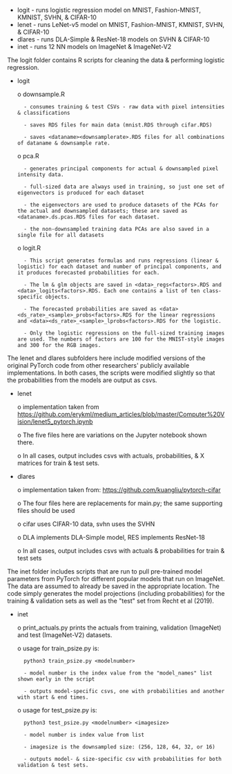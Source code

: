 - logit - runs logistic regression model on MNIST, Fashion-MNIST, KMNIST, SVHN, & CIFAR-10
- lenet - runs LeNet-v5 model on MNIST, Fashion-MNIST, KMNIST, SVHN, & CIFAR-10
- dlares - runs DLA-Simple & ResNet-18 models on SVHN & CIFAR-10
- inet - runs 12 NN models on ImageNet & ImageNet-V2

The logit folder contains R scripts for cleaning the data & performing logistic regression.

- logit

	o downsample.R

		- consumes training & test CSVs - raw data with pixel intensities & classifications

		- saves RDS files for main data (mnist.RDS through cifar.RDS)

		- saves <dataname><downsamplerate>.RDS files for all combinations of dataname & downsample rate.

	o pca.R

		- generates principal components for actual & downsampled pixel intensity data.

		- full-sized data are always used in training, so just one set of eigenvectors is produced for each dataset

		- the eigenvectors are used to produce datasets of the PCAs for the actual and downsampled datasets; these are saved as <dataname>.ds.pcas.RDS files for each dataset.
		
		- the non-downsampled training data PCAs are also saved in a single file for all datasets

	o logit.R
		
		- This script generates formulas and runs regressions (linear & logistic) for each dataset and number of principal components, and it produces forecasted probabilities for each.
		
		- The lm & glm objects are saved in <data>_regs<factors>.RDS and <data>_logits<factors>.RDS. Each one contains a list of ten class-specific objects.
		
		- The forecasted probabilities are saved as <data><ds_rate>_<sample>_probs<factors>.RDS for the linear regressions and <data><ds_rate>_<sample>_lprobs<factors>.RDS for the logistic.
		
		- Only the logistic regressions on the full-sized training images are used. The numbers of factors are 100 for the MNIST-style images and 300 for the RGB images.

The lenet and dlares subfolders here include modified versions of the original PyTorch code from other researchers' publicly available implementations. In both cases, the scripts were modified slightly so that the probabilities from the models are output as csvs.

- lenet

	o implementation taken from https://github.com/erykml/medium_articles/blob/master/Computer%20Vision/lenet5_pytorch.ipynb
	
	o The five files here are variations on the Jupyter notebook shown there.
	
	o In all cases, output includes csvs with actuals, probabilities, & X matrices for train & test sets.

- dlares

	o implementation taken from: https://github.com/kuangliu/pytorch-cifar
	
	o The four files here are replacements for main.py; the same supporting files should be used
	
	o cifar uses CIFAR-10 data, svhn uses the SVHN
	
	o DLA implements DLA-Simple model, RES implements ResNet-18
	
	o In all cases, output includes csvs with actuals & probabilities for train & test sets

The inet folder includes scripts that are run to pull pre-trained model parameters from PyTorch for different popular models that run on ImageNet. The data are assumed to already be saved in the appropriate location. The code simply generates the model projections (including probabilities) for the training & validation sets as well as the "test" set from Recht et al (2019).

- inet

	o print_actuals.py prints the actuals from training, validation (ImageNet) and test (ImageNet-V2) datasets.
	
	o usage for train_psize.py is:
		
		python3 train_psize.py <modelnumber>
		
		- model number is the index value from the "model_names" list shown early in the script
		
		- outputs model-specific csvs, one with probabilities and another with start & end times.

	o usage for test_psize.py is:
		
		python3 test_psize.py <modelnumber> <imagesize>
		
		- model number is index value from list
		
		- imagesize is the downsampled size: (256, 128, 64, 32, or 16)
		
		- outputs model- & size-specific csv with probabilities for both validation & test sets.
